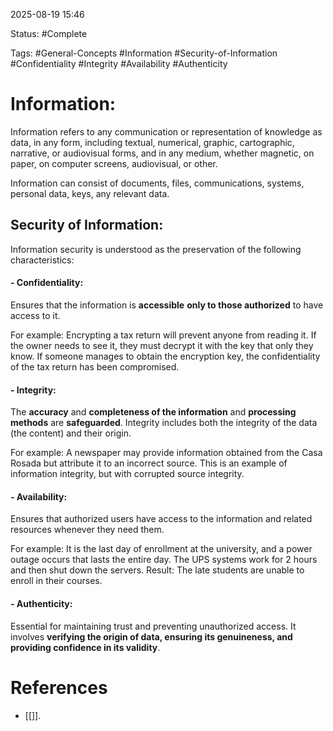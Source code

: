 
2025-08-19 15:46

Status: #Complete 

Tags: #General-Concepts #Information #Security-of-Information #Confidentiality #Integrity #Availability #Authenticity

# Information:

Information refers to any communication or representation of knowledge as data, in any form, including textual, numerical, graphic, cartographic, narrative, or audiovisual forms, and in any medium, whether magnetic, on paper, on computer screens, audiovisual, or other.

Information can consist of documents, files, communications, systems, personal data, keys, any relevant data.

## Security of Information:

Information security is understood as the preservation of the following characteristics:

#### - Confidentiality:

Ensures that the information is **accessible** **only to those authorized** to have access to it.

For example: Encrypting a tax return will prevent anyone from reading it. If the owner needs to see it, they must decrypt it with the key that only they know. If someone manages to obtain the encryption key, the confidentiality of the tax return has been compromised.

#### - Integrity:

The **accuracy** and **completeness of the information** and **processing methods** are **safeguarded**. Integrity includes both the integrity of the data (the content) and their origin.  

For example: A newspaper may provide information obtained from the Casa Rosada but attribute it to an incorrect source. This is an example of information integrity, but with corrupted source integrity.

#### - Availability:

Ensures that authorized users have access to the information and related resources whenever they need them.

For example: It is the last day of enrollment at the university, and a power outage occurs that lasts the entire day. The UPS systems work for 2 hours and then shut down the servers. Result: The late students are unable to enroll in their courses.

#### - Authenticity:

Essential for maintaining trust and preventing unauthorized access. It involves **verifying the origin of data, ensuring its genuineness, and providing confidence in its validity**.

# References

- [[]].
